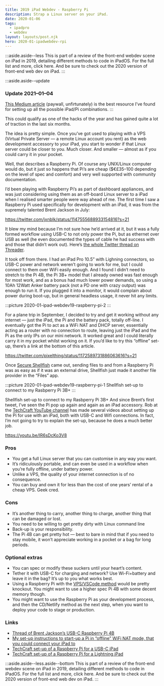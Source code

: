 ```yaml
---
title: 2019 iPad Webdev - Raspberry Pi
description: Strap a Linux server on your iPad.
date: 2020-01-06
tags:
  - ipadpro
  - webdev
layout: layouts/post.njk
hero: 2020-01-ipadwebdev-rpi
---
```


:::aside.aside--less
  This is part of a review of the front-end webdev scene on iPad in 2019, detailing different methods to code in iPadOS. For the full list and more, click here. And be sure to check out the 2020 version of front-end web dev on iPad.
:::

:::aside.aside--update
### Update 2021–01–04
[This Medium article](https://medium.com/sausheong/setting-up-a-raspberry-pi-4-as-an-development-machine-for-your-ipad-pro-3813f872fccc) (paywall, unfirtunately) is the best resource I’ve found for setting up all the possible iPad/Pi combinations.
:::

This could qualify as one of the hacks of the year and has gained quite a lot of traction in the last six months.

The idea is pretty simple. Once you’ve got used to playing with a VPS (Virtual Private Server — a remote Linux account you rent) as the web development accessory to your iPad, you start to wonder if that Linux server could be closer to you. Much closer. And smaller — almost as if you could carry it in your pocket.

Well, that describes a Raspberry Pi. Of course any UNIX/Linux computer would do, but it just so happens that Pi’s are cheap ($€£35–100 depending on the level of spec and comfort) and very well supported with community documentation.

I’d been playing with Raspberry Pi’s as part of dashboard appliances, and was just considering using them as an off-board Linux server to a iPad when I realised smarter people were way ahead of me. The first time I saw a Raspberry Pi used specifically for development with an iPad, it was from the supremely talented Brent Jackson in July:

https://twitter.com/jxnblk/status/1147555688933154816?s=21

It blew my mind because I’m not sure how he’d arrived at it, but it was a fully formed workflow using USB-C to not only power the Pi, but as ethernet over USB as well (he even documented the types of cable he had success with and those that didn’t work out). Here’s [the whole Twitter thread on Threader](https://threader.app/thread/1147555688933154816).

It took off from there. I had an iPad Pro 10.5” with Lighning connectors, so USB-C power and network weren’t going to work for me, but I could connect to them over WiFi easily enough. And I found I didn’t need to stretch to the Pi 4B, the Pi 3B+ model that I already owned was fast enough for most work, and as a bonus had much lower power demands, so using a 10Ah 12Watt Anker battery pack (not a PD one with crazy output) was enough to run it. If you plugged it into a monitor, it would complain about power during boot-up, but in general headless usage, it never hit any limits.

:::picture 2020-01-ipad-webdev19-raspberry-pi-2
:::

For a plane trip in September, I decided to try and get it working without any internet — just the iPad, the Pi and the battery pack, totally off-line. I eventually got the Pi to act as a WiFi NAT and DHCP server, essentially acting as a router with no connection to route, leaving just the iPad and the Pi as the only IPs on our mini network. It worked great and I could literally carry it in my pocket whilst working on it. If you’d like to try this “offline” set-up, there’s a link at the bottom of this article.

https://twitter.com/pixelthing/status/1172589731886063616?s=21

Once [Secure Shellfish](https://secureshellfish.app/) came out, sending files to and from a Raspberry Pi was as easy as if it was an external drive, Shellfish just made it another file provider in the “Files” app.

:::picture 2020-01-ipad-webdev19-raspberry-pi-1
Shellfish set-up to connect to my Rasbperry Pi 3B+
:::

Shellfish set-up to connect to my Rasbperry Pi 3B+
And since Brent’s first tweet, I’ve seen the Pi pop up again and again as an iPad accessory. Rob at the [TechCraft YouTube channel](https://www.youtube.com/channel/UCT-GpMtIFhX9EMA0Eauevhw) has made several videos about setting up the Pi for use with an iPad, both with USB-C and Wifi connections. In fact, I’m not going to try to explain the set-up, because he does a much better job.

https://youtu.be/IR6sDcKo3V8

### Pros
- You get a full Linux server that you can customise in any way you want.
- It’s ridiculously portable, and can even be used in a workflow when you’re fully offline, under battery power.
- Unlike a VPS, the quality of your internet connection is of no consequence.
- You can buy and own it for less than the cost of one years’ rental of a cheap VPS.
Geek cred.

### Cons
- It’s another thing to carry, another thing to charge, another thing that can be damaged or lost.
- You need to be willing to get pretty dirty with Linux command line
- Back-up is your responsibility.
- The Pi 4B can get pretty hot — best to bare in mind that if you need to stay mobile, it won’t appreciate working in a pocket or a bag for long periods.

### Optional extras
- You can spec or modify these suckers until your heart’s content.
- Tether it with USB-C for charging and network? Use Wi-Fi+battery and leave it in the bag? It’s up to you what works best.
- Using a Raspberry Pi with the [VPS/VSCode method](https://medium.com/p/18f482f3a976) would be pretty knockout. You might want to use a higher spec Pi 4B with some decent memory though.
- You might want to use the Raspberry Pi as your development process, and then the CD/Netlify method as the next step, when you want to deploy your code to stage or production.

### Links
- [Thread of Brent Jackson’s USB-C Raspberry Pi 4B](https://threader.app/thread/1147555688933154816)
- [My set-up instructions to start-up a Pi in “offline” WiFi NAT mode, that you could connect your iPad to](https://gist.github.com/pixelthing/2d9d335cdd3632210febf2d2a15b5365)
- [TechCraft set-up of a Raspberry Pi for a USB-C iPad](https://youtu.be/ebYB9rVHaeg)
- [TechCraft set-up of a Raspberry Pi for a Lightning iPad](https://youtu.be/YbvSS8MJm2s)

:::aside.aside--less.aside--bottom
  This is part of a review of the front-end webdev scene on iPad in 2019, detailing different methods to code in iPadOS. For the full list and more, click here. And be sure to check out the 2020 version of front-end web dev on iPad.
:::